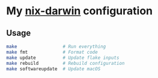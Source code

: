 # My [nix-darwin](https://github.com/nix-darwin/nix-darwin) configuration

## Usage

```bash
make                 # Run everything
make fmt             # Format code
make update          # Update flake inputs  
make rebuild         # Rebuild configuration
make softwareupdate  # Update macOS
```
